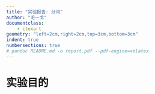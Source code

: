 ```yaml
---
title: "实验报告: 分词"
author: "毛一戈"
documentclass:
    - ctexart
geometry: "left=2cm,right=2cm,top=3cm,bottom=3cm"
indent: true
numbersections: true
# pandoc README.md -o report.pdf --pdf-engine=xelatex
---
```


# 实验目的

